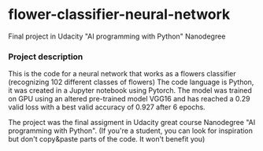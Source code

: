 # flower-classifier-neural-network
Final project in Udacity "AI programming with Python" Nanodegree 

### Project description
This is the code for a neural network that works as a flowers classifier (recognizing 102 different classes of flowers)
The code language is Python, it was created in a Jupyter notebook using Pytorch. The model was trained on GPU using an altered pre-trained model VGG16 and has reached a 0.29 valid loss with a best valid accuracy of 0.927 after 6 epochs.

The project was the final assigment in Udacity great course Nanodegree "AI programming with Python". (If you're a student, you can look for inspiration but don't copy&paste parts of the code. It won't benefit you)

